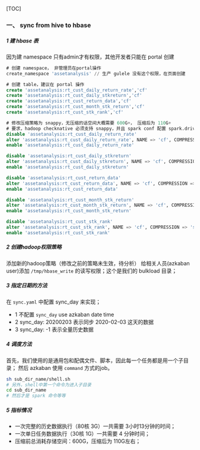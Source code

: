 [TOC]

### 一、 sync from hive to hbase
##### 1 建 hbase 表
因为建 namespace 只有admin才有权限，其他开发者只能在 portal 创建
```sql
# 创建 namespace， 非管理员在portal操作
create_namespace 'assetanalysis' // 生产 gulele 没有这个权限，在页面创建

# 创建 table，建议在 portal 操作
create 'assetanalysis:rt_cust_daily_return_rate','cf'
create 'assetanalysis:rt_cust_daily_stkreturn','cf'
create 'assetanalysis:rt_cust_return_data','cf'
create 'assetanalysis:rt_cust_month_stk_return','cf'
create 'assetanalysis:rt_cust_stk_rank','cf'

# 修改压缩策略为 snappy，无压缩的话空间大概需要 600G+， 压缩后为 110G+
# 要求，hadoop checknative 必须支持 snappy，并且 spark conf 配置 spark.driver.extraLibraryPath 包含 native
disable 'assetanalysis:rt_cust_daily_return_rate'
alter 'assetanalysis:rt_cust_daily_return_rate', NAME => 'cf', COMPRESSION => 'snappy'
enable 'assetanalysis:rt_cust_daily_return_rate'

disable 'assetanalysis:rt_cust_daily_stkreturn'
alter 'assetanalysis:rt_cust_daily_stkreturn', NAME => 'cf', COMPRESSION => 'snappy'
enable 'assetanalysis:rt_cust_daily_stkreturn'

disable 'assetanalysis:rt_cust_return_data'
alter 'assetanalysis:rt_cust_return_data', NAME => 'cf', COMPRESSION => 'snappy'
enable 'assetanalysis:rt_cust_return_data'

disable 'assetanalysis:rt_cust_month_stk_return'
alter 'assetanalysis:rt_cust_month_stk_return', NAME => 'cf', COMPRESSION => 'snappy'
enable 'assetanalysis:rt_cust_month_stk_return'

disable 'assetanalysis:rt_cust_stk_rank'
alter 'assetanalysis:rt_cust_stk_rank', NAME => 'cf', COMPRESSION => 'snappy'
enable 'assetanalysis:rt_cust_stk_rank'
```
##### 2 创建hadoop权限策略
添加新的hadoop策略（修改之前的策略未生效，待分析）
给相关人员(azkaban user)添加 `/tmp/hbase_write` 的读写权限；这个是我们的 bulkload 目录；

##### 3 指定日期的方法
在 `sync.yaml` 中配置 sync_day 来实现；
- 1 不配置 `sync_day` use azkaban date time
- 2 sync_day: 20200203 表示同步 2020-02-03 这天的数据
- 3 sync_day: -1 表示全量历史数据

##### 4 调度方法
首先，我们使用的是通用包和配偶文件、脚本，因此每一个任务都是用一个子目录；
然后 azkaban 使用 `command` 方式的job。
```bash
sh sub_dir_name/shell.sh
# 另外，shell中第一个命令为进入子目录
cd sub_dir_name
# 然后才是 spark 命令等等
```

##### 5 指标情况
- 一次完整的历史数据执行（80核 3G）一共需要 3小时13分钟的时间；
- 一次单日任务数据执行（30核 1G）一共需要 4 分钟时间；
- 压缩前总消耗存储空间：600G，压缩后为 110G左右；